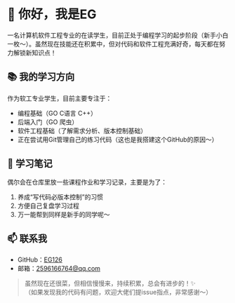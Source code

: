 # 👋 你好，我是EG

一名计算机软件工程专业的在读学生，目前正处于编程学习的起步阶段（新手小白一枚～）。虽然现在技能还在积累中，但对代码和软件工程充满好奇，每天都在努力解锁新知识点！


## 📚 我的学习方向
作为软工专业学生，目前主要专注于：  
- 编程基础（GO C语言 C++）  
- 后端入门（GO 爬虫）  
- 软件工程基础（了解需求分析、版本控制基础）  
- 正在尝试用Git管理自己的练习代码（这也是我搭建这个GitHub的原因～）  


## 📝 学习笔记
偶尔会在仓库里放一些课程作业和学习记录，主要是为了：  
1. 养成“写代码必版本控制”的习惯  
2. 方便自己复盘学习过程  
3. 万一能帮到同样是新手的同学呢～  


## 📫 联系我
- GitHub：[EG126](https://github.com/EG126)  
- 邮箱：2596166764@qq.com  


> 虽然现在还很菜，但相信慢慢来，持续积累，总会有进步的！✨  
> （如果发现我的代码有问题，欢迎大佬们提issue指点，非常感谢～）
